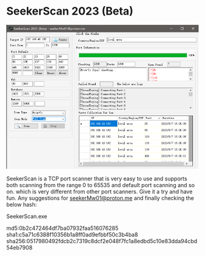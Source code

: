 # SeekerScan 2023 (Beta) 

<div align="center">
  <img src="https://github.com/seekerMw02/SeekerScan/blob/img-storage/SeekerScan-en.png">
</div>

SeekerScan is a TCP port scanner that is very easy to use and supports both scanning from the range 0 to 65535 and default port scanning and so on. which is very different from other port scanners. Give it a try and have fun. Any suggestions for seekerMw01@proton.me and finally checking the below hash:

SeekerScan.exe 

md5:0b2c472464df7ba07932faa516076285  
sha1:c5a71c6388f10356b1a8ff0ad9efbbf50c3b4ba8  
sha256:0517980492fdcb2c7319c8dcf2e048f7fc1a8edbd5c10e83dda94cbd54eb7908  

